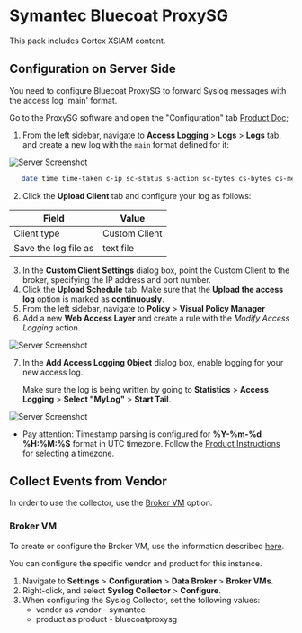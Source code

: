 # Symantec Bluecoat ProxySG
This pack includes Cortex XSIAM content. 
## Configuration on Server Side
You need to configure Bluecoat ProxySG to forward Syslog messages with the access log 'main' format.

Go to the ProxySG software and open the "Configuration" tab [Product Doc](https://knowledge.broadcom.com/external/article/166529/sending-access-logs-to-a-syslog-server.html);
1. From the left sidebar, navigate to **Access Logging** > **Logs** > **Logs** tab, and create a new log with the `main` format defined for it:

![Server Screenshot](../../doc_files/SymantecBlueCoatProxySG_image3.png)

```bash
   date time time-taken c-ip sc-status s-action sc-bytes cs-bytes cs-method cs-uri-scheme cs-host cs-uri-port cs-uri-path cs-uri-query cs-username cs-auth-group s-supplier-name rs(Content-Type) cs(Referer) cs(User-Agent) sc-filter-result cs-categories x-virus-id s-ip
```
2.  Click the **Upload Client** tab and configure your log as follows:

   | Field | Value |
   | --- | --- |
   | Client type | Custom Client |
   | Save the log file as | text file |
3. In the **Custom Client Settings** dialog box, point the Custom Client to the broker, specifying the IP address and port number.
4. Click the **Upload Schedule** tab. Make sure that the **Upload the access log** option is marked as **continuously**.
5. From the left sidebar, navigate to **Policy** > **Visual Policy Manager**
6. Add a new **Web Access Layer** and create a rule with the *Modify Access Logging* action.

![Server Screenshot](../../doc_files/SymantecBlueCoatProxySG_image2.png)

7. In the **Add Access Logging Object** dialog box, enable logging for your new access log.
   
   Make sure the log is being written by going to **Statistics** > **Access Logging** > **Select "MyLog"** > **Start Tail**.

![Server Screenshot](../../doc_files/SymantecBlueCoatProxySG_image1.png)

* Pay attention: Timestamp parsing is configured for **%Y-%m-%d %H:%M:%S** format in UTC timezone.
                 Follow the [Product Instructions](https://techdocs.broadcom.com/us/en/symantec-security-software/web-and-network-security/edge-swg/6-7/getting-started/page-help-administration/page-help-general/page-help-timezones.html) for selecting a timezone.
   
## Collect Events from Vendor
In order to use the collector, use the [Broker VM](#broker-vm) option.

### Broker VM
To create or configure the Broker VM, use the information described [here](https://docs-cortex.paloaltonetworks.com/r/Cortex-XDR/Cortex-XDR-Prevent-Administrator-Guide/Set-up-Broker-VM).

You can configure the specific vendor and product for this instance.

1. Navigate to **Settings** > **Configuration** > **Data Broker** > **Broker VMs**. 
2. Right-click, and select **Syslog Collector** > **Configure**.
3. When configuring the Syslog Collector, set the following values:
   - vendor as vendor - symantec
   - product as product - bluecoatproxysg
